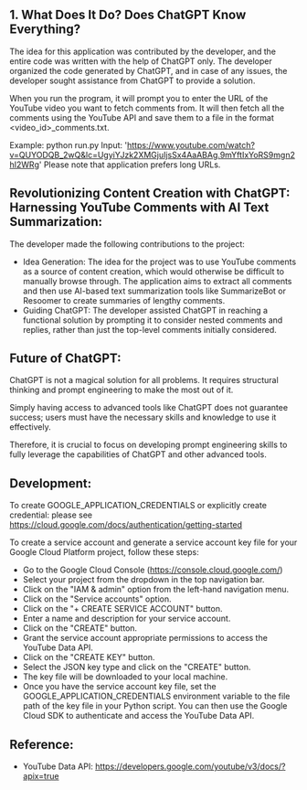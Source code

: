 ## 1. What Does It Do? Does ChatGPT Know Everything?
The idea for this application was contributed by the developer, and the 
entire code was written with the help of ChatGPT only. The developer 
organized the code generated by ChatGPT, and in case of any issues, the 
developer sought assistance from ChatGPT to provide a solution.

When you run the program, it will prompt you to enter the URL of the YouTube video you 
want to fetch comments from. It will then fetch all the comments using the YouTube API 
and save them to a file in the format <video_id>_comments.txt.

Example: python run.py
Input: 'https://www.youtube.com/watch?v=QUYODQB_2wQ&lc=UgyiYJzk2XMGjuIjsSx4AaABAg.9mYftIxYoRS9mgn2hI2WRg'
Please note that application prefers long URLs.

## Revolutionizing Content Creation with ChatGPT: Harnessing YouTube Comments with AI Text Summarization:

The developer made the following contributions to the project:
* Idea Generation: The idea for the project was to use YouTube comments as a 
 source of content creation, which would otherwise be difficult to manually 
 browse through. The application aims to extract all comments and then use 
 AI-based text summarization tools like SummarizeBot or Resoomer to create 
 summaries of lengthy comments.
* Guiding ChatGPT: The developer assisted ChatGPT in reaching a functional 
 solution by prompting it to consider nested comments and replies, rather 
 than just the top-level comments initially considered.

## Future of ChatGPT: 
ChatGPT is not a magical solution for all problems. It requires structural 
thinking and prompt engineering to make the most out of it. 

Simply having access to advanced tools like ChatGPT does not guarantee success; users must 
have the necessary skills and knowledge to use it effectively. 

Therefore, it is crucial to focus on developing prompt engineering skills to fully leverage 
the capabilities of ChatGPT and other advanced tools.


## Development:
To create GOOGLE_APPLICATION_CREDENTIALS or explicitly create credential: please see https://cloud.google.com/docs/authentication/getting-started

To create a service account and generate a service account key file for your Google Cloud Platform project, follow these steps:

* Go to the Google Cloud Console (https://console.cloud.google.com/)
* Select your project from the dropdown in the top navigation bar.
* Click on the "IAM & admin" option from the left-hand navigation menu.
* Click on the "Service accounts" option.
* Click on the "+ CREATE SERVICE ACCOUNT" button.
* Enter a name and description for your service account.
* Click on the "CREATE" button.
* Grant the service account appropriate permissions to access the YouTube Data API.
* Click on the "CREATE KEY" button.
* Select the JSON key type and click on the "CREATE" button.
* The key file will be downloaded to your local machine.
* Once you have the service account key file, set the GOOGLE_APPLICATION_CREDENTIALS environment variable to the file path of the key file in your Python script. You can then use the Google Cloud SDK to authenticate and access the YouTube Data API.

## Reference:
* YouTube Data API: https://developers.google.com/youtube/v3/docs/?apix=true